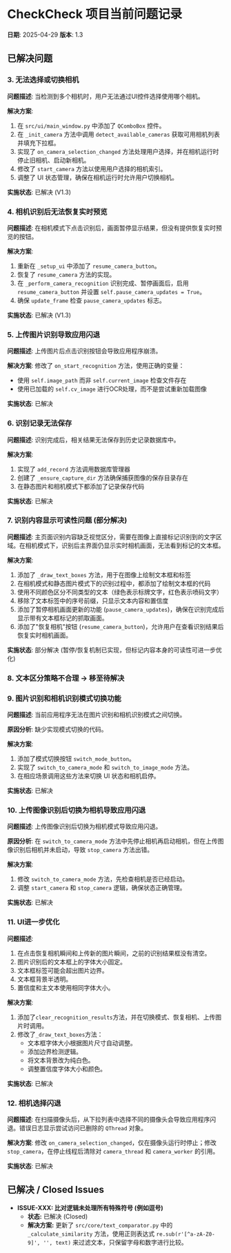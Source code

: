 # CheckCheck 项目当前问题记录

**日期**: 2025-04-29
**版本**: 1.3

## 已解决问题

### 3. 无法选择或切换相机

**问题描述**: 
当检测到多个相机时，用户无法通过UI控件选择使用哪个相机。

**解决方案**:
1. 在 `src/ui/main_window.py` 中添加了 `QComboBox` 控件。
2. 在 `_init_camera` 方法中调用 `detect_available_cameras` 获取可用相机列表并填充下拉框。
3. 实现了 `on_camera_selection_changed` 方法处理用户选择，并在相机运行时停止旧相机、启动新相机。
4. 修改了 `start_camera` 方法以使用用户选择的相机索引。
5. 调整了 UI 状态管理，确保在相机运行时允许用户切换相机。

**实施状态**: 已解决 (V1.3)

### 4. 相机识别后无法恢复实时预览

**问题描述**: 
在相机模式下点击识别后，画面暂停显示结果，但没有提供恢复实时预览的按钮。

**解决方案**: 
1. 重新在 `_setup_ui` 中添加了 `resume_camera_button`。
2. 恢复了 `resume_camera` 方法的实现。
3. 在 `_perform_camera_recognition` 识别完成、暂停画面后，启用 `resume_camera_button` 并设置 `self.pause_camera_updates = True`。
4. 确保 `update_frame` 检查 `pause_camera_updates` 标志。

**实施状态**: 已解决 (V1.3)

### 5. 上传图片识别导致应用闪退 

**问题描述**: 
上传图片后点击识别按钮会导致应用程序崩溃。

**解决方案**:
修改了 `on_start_recognition` 方法，使用正确的变量：
- 使用 `self.image_path` 而非 `self.current_image` 检查文件存在
- 使用已加载的 `self.cv_image` 进行OCR处理，而不是尝试重新加载图像

**实施状态**: 已解决

### 6. 识别记录无法保存 

**问题描述**:
识别完成后，相关结果无法保存到历史记录数据库中。

**解决方案**:
1. 实现了 `add_record` 方法调用数据库管理器
2. 创建了 `_ensure_capture_dir` 方法确保捕获图像的保存目录存在
3. 在静态图片和相机模式下都添加了记录保存代码

**实施状态**: 已解决

### 7. 识别内容显示可读性问题 (部分解决)

**问题描述**:
主页面识别内容缺乏视觉区分，需要在图像上直接标记识别到的文字区域。在相机模式下，识别后主界面仍显示实时相机画面，无法看到标记的文本框。

**解决方案**:
1. 添加了 `_draw_text_boxes` 方法，用于在图像上绘制文本框和标签
2. 在相机模式和静态图片模式下的识别过程中，都添加了绘制文本框的代码
3. 使用不同颜色区分不同类型的文本（绿色表示标牌文字，红色表示喷码文字）
4. 移除了文本标签中的序号前缀，只显示文本内容和置信度
5. 添加了暂停相机画面更新的功能 (`pause_camera_updates`)，确保在识别完成后显示带有文本框标记的抓取画面。
6. 添加了"恢复相机"按钮 (`resume_camera_button`)，允许用户在查看识别结果后恢复实时相机画面。

**实施状态**: 部分解决 (暂停/恢复机制已实现，但标记内容本身的可读性可进一步优化)

### 8. 文本区分策略不合理 -> 移至待解决

### 9. 图片识别和相机识别模式切换功能

**问题描述**: 
当前应用程序无法在图片识别和相机识别模式之间切换。

**原因分析**:
缺少实现模式切换的代码。

**解决方案**:
1. 添加了模式切换按钮 `switch_mode_button`。
2. 实现了 `switch_to_camera_mode` 和 `switch_to_image_mode` 方法。
3. 在相应场景调用这些方法来切换 UI 状态和相机启停。

**实施状态**: 已解决

### 10. 上传图像识别后切换为相机导致应用闪退

**问题描述**: 
上传图像识别后切换为相机模式导致应用闪退。

**原因分析**:
在 `switch_to_camera_mode` 方法中先停止相机再启动相机，但在上传图像识别后相机并未启动，导致 `stop_camera` 方法出错。

**解决方案**:
1. 修改 `switch_to_camera_mode` 方法，先检查相机是否已经启动。
2. 调整 `start_camera` 和 `stop_camera` 逻辑，确保状态正确管理。

**实施状态**: 已解决

### 11. UI进一步优化

**问题描述**:
1. 在点击恢复相机瞬间和上传新的图片瞬间，之前的识别结果框没有清空。
2. 图片识别后的文本框上的字体大小固定。
3. 文本框标签可能会超出图片边界。
4. 文本框背景半透明。
5. 置信度和主文本使用相同字体大小。

**解决方案**:
1. 添加了`clear_recognition_results`方法，并在切换模式、恢复相机、上传图片时调用。
2. 修改了`_draw_text_boxes`方法：
   - 文本框字体大小根据图片尺寸自动调整。
   - 添加边界检测逻辑。
   - 将文本背景改为纯白色。
   - 调整置信度字体大小和颜色。

**实施状态**: 已解决

### 12. 相机选择闪退

**问题描述**: 
在扫描摄像头后，从下拉列表中选择不同的摄像头会导致应用程序闪退。错误日志显示尝试访问已删除的 `QThread` 对象。

**解决方案**:
修改 `on_camera_selection_changed`，仅在摄像头运行时停止；修改 `stop_camera`，在停止线程后清除对 `camera_thread` 和 `camera_worker` 的引用。

**实施状态**: 已解决

## 已解决 / Closed Issues

*   **ISSUE-XXX: 比对逻辑未处理所有特殊符号 (例如逗号)**
    *   **状态:** 已解决 (Closed)
    *   **解决方案:** 更新了 `src/core/text_comparator.py` 中的 `_calculate_similarity` 方法，使用正则表达式 `re.sub(r'[^a-zA-Z0-9]', '', text)` 来过滤文本，只保留字母和数字进行比较。
